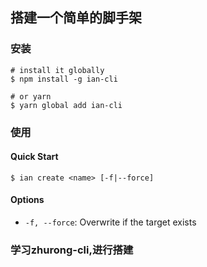 ## 搭建一个简单的脚手架

### 安装

```shell
# install it globally
$ npm install -g ian-cli

# or yarn
$ yarn global add ian-cli
```

### 使用 

#### Quick Start 

```shell
$ ian create <name> [-f|--force]
```

#### Options

- `-f, --force`: Overwrite if the target exists

### 学习zhurong-cli,进行搭建